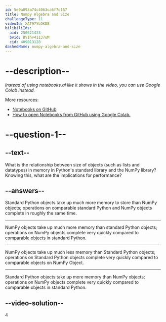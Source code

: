 ```yaml
---
id: 5e9a093a74c4063ca6f7c157
title: Numpy Algebra and Size
challengeType: 11
videoId: XAT97YLOKD8
bilibiliIds:
  aid: 250621433
  bvid: BV1hv41137uM
  cid: 409013128
dashedName: numpy-algebra-and-size
---
```


# --description--

*Instead of using notebooks.ai like it shows in the video, you can use Google Colab instead.*

More resources:

-  <a href="https://github.com/ine-rmotr-curriculum/freecodecamp-intro-to-numpy" target="_blank" rel="noopener noreferrer nofollow">Notebooks on GitHub</a>
-  <a href="https://colab.research.google.com/github/googlecolab/colabtools/blob/master/notebooks/colab-github-demo.ipynb" target="_blank" rel="noopener noreferrer nofollow">How to open Notebooks from GitHub using Google Colab.</a>

# --question-1--

## --text--

What is the relationship between size of objects (such as lists and datatypes) in memory in Python's standard library and the NumPy library? Knowing this, what are the implications for performance?

## --answers--

Standard Python objects take up much more memory to store than NumPy objects; operations on comparable standard Python and NumPy objects complete in roughly the same time.

---

NumPy objects take up much more memory than standard Python objects; operations on NumPy objects complete very quickly compared to comparable objects in standard Python.

---

NumPy objects take up much less memory than Standard Python objects; operations on Standard Python objects complete very quickly compared to comparable objects on NumPy Object.

---

Standard Python objects take up more memory than NumPy objects; operations on NumPy objects complete very quickly compared to comparable objects in standard Python.

## --video-solution--

4

